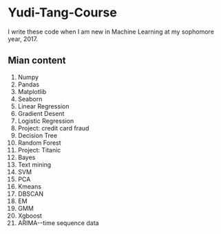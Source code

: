 # Yudi-Tang-Course
I write these code when I am new in Machine Learning at my sophomore year, 2017.  

## Mian content
1. Numpy  
2. Pandas  
3. Matplotlib
4. Seaborn
5. Linear Regression
6. Gradient Desent
7. Logistic Regression
8. Project: credit card fraud
9. Decision Tree
10. Random Forest
11. Project: Titanic
12. Bayes
13. Text mining
14. SVM
15. PCA
16. Kmeans
17. DBSCAN
18. EM
19. GMM
20. Xgboost
21. ARIMA--time sequence data

